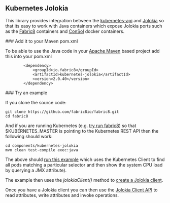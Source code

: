 ## Kubernetes Jolokia

This library provides integration between the [kubernetes-api](../kubernetes-api/) and [Jolokia](http://jolokia.org/) so that its easy to work with Java containers which expose Jolokia ports such as the [Fabric8](https://registry.hub.docker.com/repos/fabric8/) containers and [ConSol](https://registry.hub.docker.com/repos/consol/) docker containers.

### Add it to your Maven pom.xml

To be able to use the Java code in your [Apache Maven](http://maven.apache.org/) based project add this into your pom.xml

            <dependency>
                <groupId>io.fabric8</groupId>
                <artifactId>kubernetes-jolokia</artifactId>
                <version>2.0.40</version>
            </dependency>


### Try an example

If you clone the source code:

    git clone https://github.com/fabric8io/fabric8.git
    cd fabric8

And if you are running Kubernetes (e.g. [try run fabric8](http://fabric8.io/guide/getStarted.html)) so that $KUBERNETES_MASTER is pointing to the Kubernetes REST API then the following should work:

    cd components/kubernetes-jolokia
    mvn clean test-compile exec:java

The above should [run this example](https://github.com/fabric8io/fabric8/blob/master/components/kubernetes-jolokia/src/test/java/io/fabric8/kubernetes/jolokia/Example.java#L54) which uses the Kubernetes Client to find all pods matching a particular selector and then show the system CPU load by querying a JMX attribute).

The example then uses the *jolokiaClient()* method to [create a Jolokia client](https://github.com/fabric8io/fabric8/blob/master/components/kubernetes-jolokia/src/test/java/io/fabric8/kubernetes/jolokia/Example.java#L61).

Once you have a Jolokia client you can then use the [Jolokia Client API](http://jolokia.org/reference/html/clients.html#client-java) to read attributes, write attributes and invoke operations.